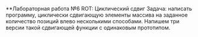 **Лабораторная работа №6 ROT: Циклический сдвиг
Задача: написать программу, циклически сдвигающую элементы массива на заданное
количество позиций влево несколькими способами. Напишем три версии такой
сдвигающей функции с одинаковым прототипом.